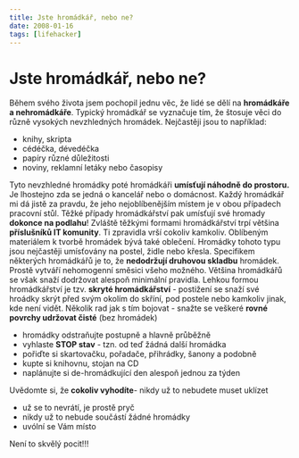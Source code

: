 ```yaml
---
title: Jste hromádkář, nebo ne?
date: 2008-01-16
tags: [lifehacker]
---
```


# Jste hromádkář, nebo ne?

Během svého života jsem pochopil jednu věc, že lidé se dělí na **hromádkáře a nehromádkáře**. Typický hromádkář se vyznačuje tím, že štosuje věci do různě vysokých nevzhledných hromádek. Nejčastěji jsou to například:

- knihy, skripta
- cédéčka, dévedéčka
- papíry různé důležitosti
- noviny, reklamní letáky nebo časopisy

Tyto nevzhledné hromádky poté hromádkáři **umísťují náhodně do prostoru.** Je
lhostejno zda se jedná o kancelář nebo o domácnost. Každý hromádkář mi dá
jistě za pravdu, že jeho nejoblíbenějším místem je v obou případech pracovní stůl. 
Těžké případy hromádkářství pak umísťují své hromady **dokonce na podlahu**! 
Zvláště těžkými formami hromádkářství trpí většina **příslušníků IT komunity**. 
Ti zpravidla vrší cokoliv kamkoliv.  Oblíbeným materiálem k tvorbě hromádek bývá 
také oblečení. Hromádky tohoto typu jsou nejčastěji umísťovány na postel, židle 
nebo křesla. Specifikem některých hromádkářů je to, že **nedodržují druhovou skladbu** hromádek.
Prostě vytváří nehomogenní směsici všeho možného. Většina hromádkářů se však 
snaží dodržovat alespoň minimální pravidla. Lehkou formou hromádkářství je tzv.
**skryté hromádkářství** - postižení se snaží své hroádky skrýt před svým okolím 
do skříní, pod postele nebo kamkoliv jinak, kde není vidět. Několik rad jak s tím 
bojovat - snažte se veškeré **rovné povrchy udržovat čisté** (bez hromádek)
 
- hromádky odstraňujte postupně a hlavně průběžně
- vyhlaste **STOP stav** - tzn. od teď žádná další hromádka
- pořiďte si skartovačku, pořadače, přihrádky, šanony a podobně
- kupte si knihovnu, stojan na CD
- naplánujte si de-hromádkující den alespoň jednou za týden

Uvědomte si, že **cokoliv vyhodíte**- nikdy už to nebudete muset uklízet
 
- už se to nevrátí, je prostě pryč
- nikdy už to nebude součástí žádné hromádky
- uvólní se Vám místo

 Není to skvělý pocit!!!
